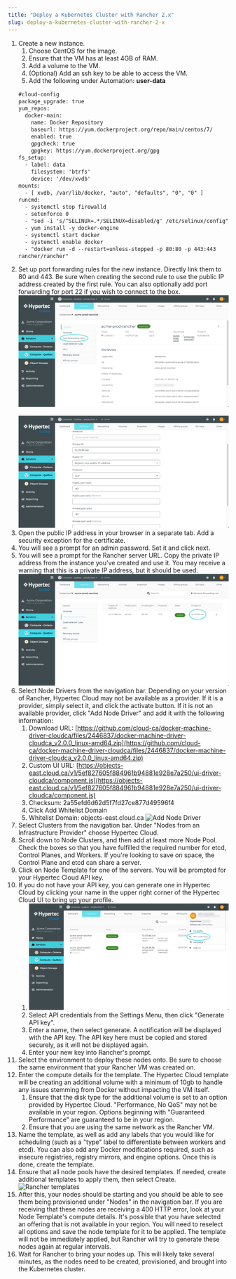 ```yaml
---
title: "Deploy a Kubernetes Cluster with Rancher 2.x"
slug: deploy-a-kubernetes-cluster-with-rancher-2-x
---
```



1. Create a new instance.
   1. Choose CentOS for the image.
   1. Ensure that the VM has at least 4GB of RAM.
   1. Add a volume to the VM.
   1. (Optional) Add an ssh key to be able to access the VM.
   1. Add the following under Automation:
   **user-data**
   ```
   #cloud-config
   package_upgrade: true
   yum_repos:
     docker-main:
       name: Docker Repository
       baseurl: https://yum.dockerproject.org/repo/main/centos/7/
       enabled: true
       gpgcheck: true
       gpgkey: https://yum.dockerproject.org/gpg
   fs_setup:
     - label: data
       filesystem: 'btrfs'
       device: '/dev/xvdb'
   mounts:
     - [ xvdb, /var/lib/docker, "auto", "defaults", "0", "0" ]
   runcmd:
     - systemctl stop firewalld
     - setenforce 0
     - "sed -i 's/^SELINUX=.*/SELINUX=disabled/g' /etc/selinux/config"
     - yum install -y docker-engine
     - systemctl start docker
     - systemctl enable docker
     - "docker run -d --restart=unless-stopped -p 80:80 -p 443:443 rancher/rancher"
   ```
1. Set up port forwarding rules for the new instance. Directly link them to 80 and 443. Be sure when creating the second rule to use the public IP address created by the first rule. You can also optionally add port forwarding for port 22 if you wish to connect to the box.
![Instance details](/assets/cca-deploy-kubernetes-with-rancher-en-1.png) <br><br>
![Port forwarding](/assets/cca-deploy-kubernetes-with-rancher-en-2.png)
1. Open the public IP address in your browser in a separate tab. Add a security exception for the certificate.
1. You will see a prompt for an admin password. Set it and click next.
1. You will see a prompt for the Rancher server URL. Copy the private IP address from the instance you've created and use it. You may receive a warning that this is a private IP address, but it should be used.
![Instances detail with port fowarding rules](/assets/cca-deploy-kubernetes-with-rancher-en-3.png)
1. Select Node Drivers from the navigation bar. Depending on your version of Rancher, Hypertec Cloud may not be available as a provider. If it is a provider, simply select it, and click the activate button. If it is not an available provider, click "Add Node Driver" and add it with the following information:
   1. Download URL: [https://github.com/cloud-ca/docker-machine-driver-cloudca/files/2446837/docker-machine-driver-cloudca_v2.0.0_linux-amd64.zip](https://github.com/cloud-ca/docker-machine-driver-cloudca/files/2446837/docker-machine-driver-cloudca_v2.0.0_linux-amd64.zip)
   1. Custom UI URL: [https://objects-east.cloud.ca/v1/5ef827605f884961b94881e928e7a250/ui-driver-cloudca/component.js](https://objects-east.cloud.ca/v1/5ef827605f884961b94881e928e7a250/ui-driver-cloudca/component.js)
   1. Checksum: 2a55efd6d62d5f7fd27ce877d49596f4
   1. Click Add Whitelist Domain
   1. Whitelist Domain: objects-east.cloud.ca
   ![Add Node Driver](/assets/deploy-kubernetes-with-rancher-en-4.png)
1. Select Clusters from the navigation bar. Under "Nodes from an Infrastructure Provider" choose Hypertec Cloud.
1. Scroll down to Node Clusters, and then add at least more Node Pool. Check the boxes so that you have fulfilled the required number for etcd, Control Planes, and Workers. If you're looking to save on space, the Control Plane and etcd can share a server.
1. Click on Node Template for one of the servers. You will be prompted for your Hypertec Cloud API key.
1. If you do not have your API key, you can generate one in Hypertec Cloud by clicking your name in the upper right corner of the Hypertec Cloud UI to bring up your profile.
   1. ![Hypertec Cloud Sidebar](/assets/cca-deploy-kubernetes-with-rancher-en-5.png)
   1. Select API credentials from the Settings Menu, then click "Generate API key".
   1. Enter a name, then select generate. A notification will be displayed with the API key. The API key here must be copied and stored securely, as it will not be displayed again.
   1. Enter your new key into Rancher's prompt.
1. Select the environment to deploy these nodes onto. Be sure to choose the same environment that your Rancher VM was created on.
1. Enter the compute details for the template. The Hypertec Cloud template will be creating an additional volume with a minimum of 10gb to handle any issues stemming from Docker without impacting the VM itself.
   1. Ensure that the disk type for the additional volume is set to an option provided by Hypertec Cloud. "Performance, No QoS" may not be available in your region. Options beginning with "Guaranteed Performance" are guaranteed to be in your region.
   1. Ensure that you are using the same network as the Rancher VM.
1. Name the template, as well as add any labels that you would like for scheduling (such as a "type" label to differentiate between workers and etcd). You can also add any Docker modifications required, such as insecure registries, registry mirrors, and engine options. Once this is done, create the template.
1. Ensure that all node pools have the desired templates. If needed, create additional templates to apply them, then select Create.
   ![Rancher templates](/assets/deploy-kubernetes-with-rancher-en-6.png)
1. After this, your nodes should be starting and you should be able to see them being provisioned under "Nodes" in the navigation bar. If you are receiving that these nodes are receiving a 400 HTTP error, look at your Node Template's compute details. It's possible that you have selected an offering that is not available in your region. You will need to reselect all options and save the node template for it to be applied. The template will not be immediately applied, but Rancher will try to generate these nodes again at regular intervals.
1. Wait for Rancher to bring your nodes up. This will likely take several minutes, as the nodes need to be created, provisioned, and brought into the Kubernetes cluster.
